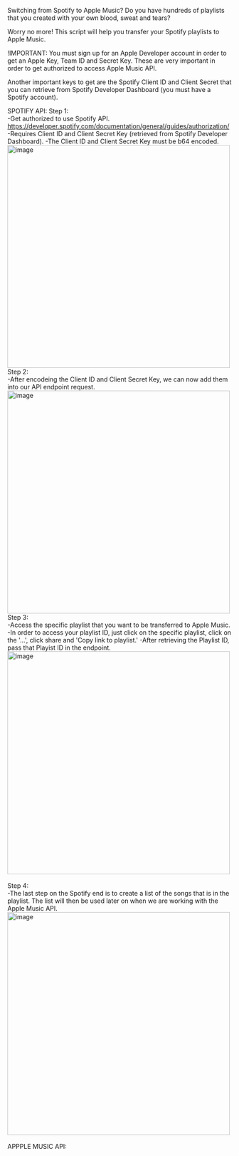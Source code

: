 Switching from Spotify to Apple Music? Do you have hundreds of playlists that you created with your own blood, sweat and tears?

Worry no more! This script will help you transfer your Spotify playlists to Apple Music.

!IMPORTANT: You must sign up for an Apple Developer account in order to get an Apple Key, Team ID and Secret Key. These are very important in order to get authorized to access Apple Music API.

Another important keys to get are the Spotify Client ID and Client Secret that you can retrieve from Spotify Developer Dashboard (you must have a Spotify account).

SPOTIFY API:
Step 1: <br>
  -Get authorized to use Spotify API. https://developer.spotify.com/documentation/general/guides/authorization/
  -Requires Client ID and Client Secret Key (retrieved from Spotify Developer Dashboard).
  -The Client ID and Client Secret Key must be b64 encoded.
  <img width="500" alt="image" src="https://miro.medium.com/max/1400/1*m7aF6hjbMBFv_fWqIbDSsQ.png">
  <br>
Step 2:<br>
  -After encodeing the Client ID and Client Secret Key, we can now add them into our API endpoint request.
  <img width="500" alt="image" src="https://cdn-images-1.medium.com/max/800/1*VQoupHw_33xhOw5I2bQ3wA.png">
<br>
Step 3: <br>
  -Access the specific playlist that you want to be transferred to Apple Music.
  -In order to access your playlist ID, just click on the specific playlist, click on the '...', click share and 'Copy link to playlist.'
  -After retrieving the Playlist ID, pass that Playist ID in the endpoint. 
  <img width="500" alt="image" src="https://cdn-images-1.medium.com/max/800/1*iF3cvkytmuEO9cxDG_djfQ.png">
<br>  
Step 4: <br>
  -The last step on the Spotify end is to create a list of the songs that is in the playlist. The list will then be used later on when we are working with the Apple Music API.
  <br><img width="500" alt="image" src="https://cdn-images-1.medium.com/max/800/1*Ivz8G2uU_-h6e5pIsNxp4A.png">
<br>
<br>
APPPLE MUSIC API:
